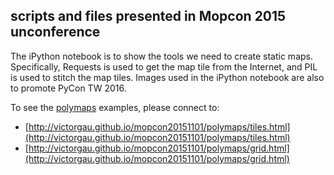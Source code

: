 ## scripts and files presented in Mopcon 2015 unconference

The iPython notebook is to show the tools we need to create static maps.  Specifically, Requests is used to get the map tile from the Internet, and PIL is used to stitch the map tiles.  Images used in the iPython notebook are also to promote PyCon TW 2016.

To see the [polymaps](http://polymaps.org/) examples, please connect to:

* [http://victorgau.github.io/mopcon20151101/polymaps/tiles.html](http://victorgau.github.io/mopcon20151101/polymaps/tiles.html)
* [http://victorgau.github.io/mopcon20151101/polymaps/grid.html](http://victorgau.github.io/mopcon20151101/polymaps/grid.html)
